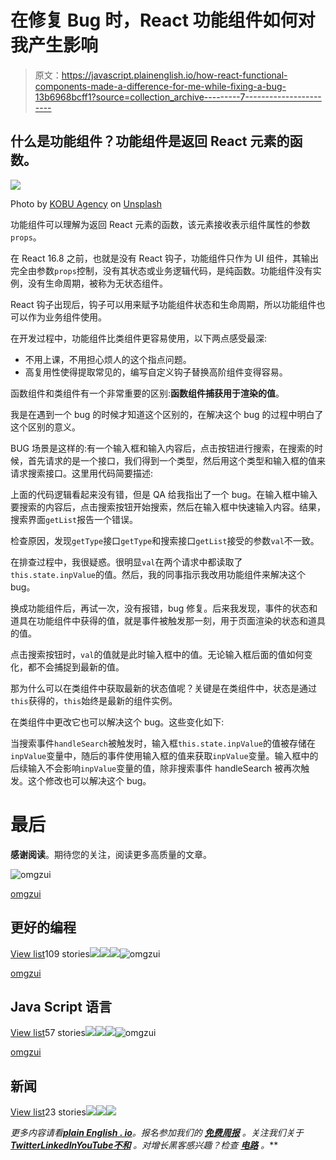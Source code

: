 # 在修复 Bug 时，React 功能组件如何对我产生影响

> 原文：<https://javascript.plainenglish.io/how-react-functional-components-made-a-difference-for-me-while-fixing-a-bug-13b6968bcff1?source=collection_archive---------7----------------------->

## 什么是功能组件？功能组件是返回 React 元素的函数。

![](img/25a8ed36d58269022d5a924027bca5bc.png)

Photo by [KOBU Agency](https://unsplash.com/@kobuagency?utm_source=medium&utm_medium=referral) on [Unsplash](https://unsplash.com?utm_source=medium&utm_medium=referral)

功能组件可以理解为返回 React 元素的函数，该元素接收表示组件属性的参数`props`。

在 React 16.8 之前，也就是没有 React 钩子，功能组件只作为 UI 组件，其输出完全由参数`props`控制，没有其状态或业务逻辑代码，是纯函数。功能组件没有实例，没有生命周期，被称为无状态组件。

React 钩子出现后，钩子可以用来赋予功能组件状态和生命周期，所以功能组件也可以作为业务组件使用。

在开发过程中，功能组件比类组件更容易使用，以下两点感受最深:

*   不用上课，不用担心烦人的这个指点问题。
*   高复用性使得提取常见的，编写自定义钩子替换高阶组件变得容易。

函数组件和类组件有一个非常重要的区别:**函数组件捕获用于渲染的值**。

我是在遇到一个 bug 的时候才知道这个区别的，在解决这个 bug 的过程中明白了这个区别的意义。

BUG 场景是这样的:有一个输入框和输入内容后，点击按钮进行搜索，在搜索的时候，首先请求的是一个接口，我们得到一个类型，然后用这个类型和输入框的值来请求搜索接口。这里用代码简要描述:

上面的代码逻辑看起来没有错，但是 QA 给我指出了一个 bug。在输入框中输入要搜索的内容后，点击搜索按钮开始搜索，然后在输入框中快速输入内容。结果，搜索界面`getList`报告一个错误。

检查原因，发现`getType`接口`getType`和搜索接口`getList`接受的参数`val`不一致。

在排查过程中，我很疑惑。很明显`val`在两个请求中都读取了`this.state.inpValue`的值。然后，我的同事指示我改用功能组件来解决这个 bug。

换成功能组件后，再试一次，没有报错，bug 修复。后来我发现，事件的状态和道具在功能组件中获得的值，就是事件被触发那一刻，用于页面渲染的状态和道具的值。

点击搜索按钮时，`val`的值就是此时输入框中的值。无论输入框后面的值如何变化，都不会捕捉到最新的值。

那为什么可以在类组件中获取最新的状态值呢？关键是在类组件中，状态是通过`this`获得的，`this`始终是最新的组件实例。

在类组件中更改它也可以解决这个 bug。这些变化如下:

当搜索事件`handleSearch`被触发时，输入框`this.state.inpValue`的值被存储在`inpValue`变量中，随后的事件使用输入框的值来获取`inpValue`变量。输入框中的后续输入不会影响`inpValue`变量的值，除非搜索事件 handleSearch 被再次触发。这个修改也可以解决这个 bug。

# 最后

**感谢阅读**。期待您的关注，阅读更多高质量的文章。

![omgzui](img/113db82933227743d0067a68e250ac93.png)

[omgzui](https://medium.com/@omgzui?source=post_page-----13b6968bcff1--------------------------------)

## 更好的编程

[View list](https://medium.com/@omgzui/list/better-programing-9b4c9bb174aa?source=post_page-----13b6968bcff1--------------------------------)109 stories![](img/64fcf15e27c514ec49d62966b68dbc15.png)![](img/3e6ce891363c151131c5993ca0dcc526.png)![](img/a7dd413de22f319a3c4729c9e737feb8.png)![omgzui](img/113db82933227743d0067a68e250ac93.png)

[omgzui](https://medium.com/@omgzui?source=post_page-----13b6968bcff1--------------------------------)

## Java Script 语言

[View list](https://medium.com/@omgzui/list/javascript-48bfc7b5f93c?source=post_page-----13b6968bcff1--------------------------------)57 stories![](img/64fcf15e27c514ec49d62966b68dbc15.png)![](img/3e6ce891363c151131c5993ca0dcc526.png)![](img/a7dd413de22f319a3c4729c9e737feb8.png)![omgzui](img/113db82933227743d0067a68e250ac93.png)

[omgzui](https://medium.com/@omgzui?source=post_page-----13b6968bcff1--------------------------------)

## 新闻

[View list](https://medium.com/@omgzui/list/news-67ec0a972660?source=post_page-----13b6968bcff1--------------------------------)23 stories![](img/c3f36b36bf050f98fd5a8e3c89103cad.png)![](img/8459df5aae62dc00f04377e09544be88.png)![](img/2864058bcedc8c1cd6492624ba9671c6.png)

*更多内容请看*[***plain English . io***](https://plainenglish.io/)*。报名参加我们的* [***免费周报***](http://newsletter.plainenglish.io/) *。关注我们关于*[***Twitter***](https://twitter.com/inPlainEngHQ)[***LinkedIn***](https://www.linkedin.com/company/inplainenglish/)*[***YouTube***](https://www.youtube.com/channel/UCtipWUghju290NWcn8jhyAw)*[***不和***](https://discord.gg/GtDtUAvyhW) *。对增长黑客感兴趣？检查* [***电路***](https://circuit.ooo/) *。***